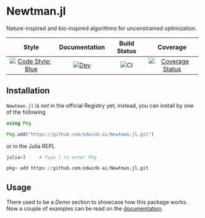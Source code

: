 # Newtman.jl

Nature-inspired and bio-inspired algorithms for unconstrained optimization.

| Style | Documentation | Build Status | Coverage |
|:-:|:-:|:-:|:-:|
| [![Code Style: Blue](https://img.shields.io/badge/code%20style-blue-4495d1.svg)](https://github.com/invenia/BlueStyle) | [![Dev](https://img.shields.io/badge/docs-dev-blue.svg)](https://edwinb-ai.github.io/Newtman.jl/dev) | ![CI](https://github.com/edwinb-ai/Newtman.jl/workflows/CI/badge.svg) | [![Coverage Status](https://coveralls.io/repos/github/edwinb-ai/Newtman.jl/badge.svg?branch=master)](https://coveralls.io/github/edwinb-ai/Newtman.jl?branch=master) |


## Installation

`Newtman.jl` is _not_ in the official Registry yet; instead, you can install by one of the following

```julia
using Pkg

Pkg.add("https://github.com/edwinb-ai/Newtman.jl.git")
```

or in the Julia REPL

```julia
julia>]     # Type ] to enter Pkg

pkg> add https://github.com/edwinb-ai/Newtman.jl.git
```

## Usage

There used to be a _Demo_ section to showcase how this package works. Now a couple of examples
can be read on the [documentation](https://edwinb-ai.github.io/Newtman.jl/dev).
